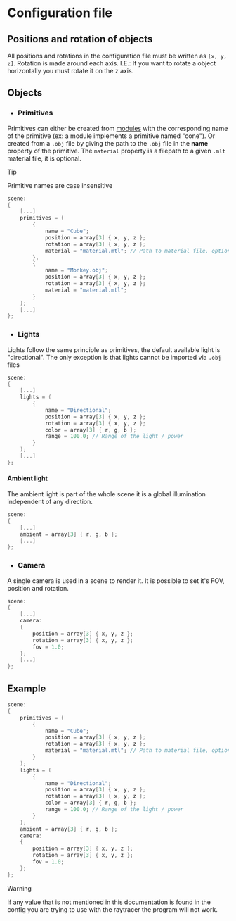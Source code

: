 # Configuration file

## Positions and rotation of objects

All positions and rotations in the configuration file must be written as `[x, y, z]`. Rotation is made around each axis. I.E.: If you want to rotate a object horizontally you must rotate it on the z axis.

## Objects

- ### Primitives

Primitives can either be created from [modules](Modules.md) with the corresponding name of the primitive (ex: a module implements a primitive named "cone"). Or created from a `.obj` file by giving the path to the `.obj` file in the __name__ property of the primitive.
The `material` property is a filepath to a given `.mlt` material file, it is optional.

> [!TIP]
> Primitive names are case insensitive

```c
scene:
{
    [...]
    primitives = (
        {
            name = "Cube";
            position = array[3] { x, y, z };
            rotation = array[3] { x, y, z };
            material = "material.mtl"; // Path to material file, optional
        },
        {
            name = "Monkey.obj";
            position = array[3] { x, y, z };
            rotation = array[3] { x, y, z };
            material = "material.mtl";
        }
    );
    [...]
};
```

- ### Lights

Lights follow the same principle as primitives, the default available light is "directional". The only exception is that lights cannot be imported via `.obj` files

```c
scene:
{
    [...]
    lights = (
        {
            name = "Directional";
            position = array[3] { x, y, z };
            rotation = array[3] { x, y, z };
            color = array[3] { r, g, b };
            range = 100.0; // Range of the light / power
        }
    );
    [...]
};
```

#### Ambient light

The ambient light is part of the whole scene it is a global illumination independent of any direction.

```c
scene:
{
    [...]
    ambient = array[3] { r, g, b };
    [...]
};
```

- ### Camera

A single camera is used in a scene to render it. It is possible to set it's FOV, position and rotation.

```c
scene:
{
    [...]
    camera:
    {
        position = array[3] { x, y, z };
        rotation = array[3] { x, y, z };
        fov = 1.0;
    };
    [...]
};
```

## Example

```c
scene:
{
    primitives = (
        {
            name = "Cube";
            position = array[3] { x, y, z };
            rotation = array[3] { x, y, z };
            material = "material.mtl"; // Path to material file, optional
        }
    );
    lights = (
        {
            name = "Directional";
            position = array[3] { x, y, z };
            rotation = array[3] { x, y, z };
            color = array[3] { r, g, b };
            range = 100.0; // Range of the light / power
        }
    );
    ambient = array[3] { r, g, b };
    camera:
    {
        position = array[3] { x, y, z };
        rotation = array[3] { x, y, z };
        fov = 1.0;
    };
};
```

> [!WARNING]
> If any value that is not mentioned in this documentation is found in the config you are trying to use with the raytracer the program will not work.
